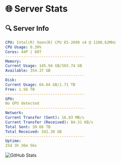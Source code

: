 # 🌐 Server Stats
## 🔍 Server Info
```yaml
CPU: Intel(R) Xeon(R) CPU E5-2699 v4 @ 1280.62MHz
CPU Usage: 0.30%
Cores: 44P | 88T
-----------------------------------
Memory:
Current Usage: 145.94 GB/503.74 GB
Available: 354.37 GB
-----------------------------------
Disk:
Current Usage: 64.64 GB/1.71 TB
Free: 1.56 TB
-----------------------------------
GPU:
No GPU detected
-----------------------------------
Network:
Current Transfer (Sent): 16.83 MB/s
Current Transfer (Received): 84.31 KB/s
Total Sent: 39.66 TB
Total Received: 342.30 GB
-----------------------------------
Uptime:
25d 3h 36m 56s
```
![GitHub Stats](https://img.shields.io/badge/Updated-2025-04-02_00:59:45-blue)